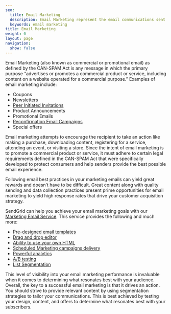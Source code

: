 ```yaml
---
seo:
  title: Email Marketing
  description: Email Marketing represent the email communications sent to promote a commercial product or service.
  keywords: email marketing
title: Email Marketing
weight: 0
layout: page
navigation:
  show: false
---
```


Email Marketing (also known as commercial or promotional email) as defined by the CAN-SPAM Act is any message in which the primary purpose “advertises or promotes a commercial product or service, including content on a website operated for a commercial purpose.” Examples of email marketing include:

* Coupons
* Newsletters
* [Peer Initiated Invitations]({{root_url}}/Glossary/peer_invitations.html)
* Product Announcements
* Promotional Emails
* [Reconfirmation Email Campaigns]({{root_url}}/Glossary/reconfirmation.html)
* Special offers

Email marketing attempts to encourage the recipient to take an action like making a purchase, downloading content, registering for a service, attending an event, or visiting a store. Since the intent of email marketing is to promote a commercial product or service, it must adhere to certain legal requirements defined in the CAN-SPAM Act that were specifically developed to protect consumers and help senders provide the best possible email experience.

Following email best practices in your marketing emails can yield great rewards and doesn’t have to be difficult. Great content along with quality sending and data collection practices present prime opportunities for email marketing to yield high response rates that drive your customer acquisition strategy.

SendGrid can help you achieve your email marketing goals with our [Marketing Email Service]({{site.site_url}}/solutions/email-marketing). This service provides the following and much more:

* [Pre-designed email templates]({{root_url}}/User_Guide/Marketing_Campaigns/templates.html)
* [Drag and drop editor]({{root_url}}/User_Guide/Marketing_Campaigns/drag_drop.html)
* [Ability to use your own HTML]({{root_url}}/User_Guide/Marketing_Campaigns/campaigns.html)
* [Scheduled Marketing campaigns delivery]({{root_url}}/API_Reference/Web_API_v3/Marketing_Campaigns/campaigns.html)
* [Powerful analytics]({{root_url}}/User_Guide/Statistics/index.html)
* [A/B testing]({{root_url}}/User_Guide/Marketing_Campaigns/a_b_testing.html)
* [List Segmentation]({{root_url}}/User_Guide/Marketing_Campaigns/lists.html)

This level of visibility into your email marketing performance is invaluable when it comes to determining what resonates best with your audience. Overall, the key to a successful email marketing is that it drives an action. You should strive to provide relevant content by using segmentation strategies to tailor your communications. This is best achieved by testing your design, content, and offers to determine what resonates best with your subscribers.
